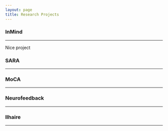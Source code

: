 ```yaml
---
layout: page
title: Research Projects
---
```


### InMind
-------------

Nice project

### SARA
-------------

### MoCA
-------------

### Neurofeedback
-------------

### Ilhaire
-------------
